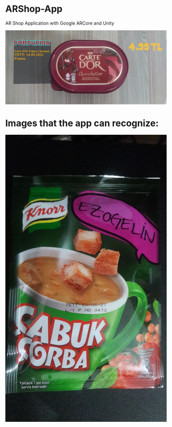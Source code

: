 # ARShop-App
AR Shop Application with Google ARCore and Unity

![Info](/info.png)

# Images that the app can recognize:

![image1](/Assets/GoogleARCore/Examples/AugmentedImage/Images/cabukezogelin.jpg)
